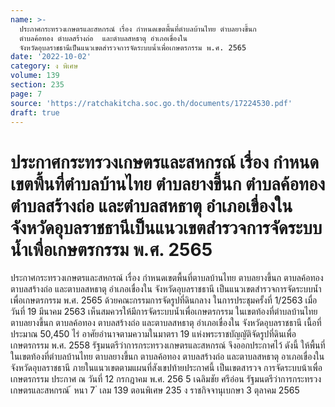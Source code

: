 ```yaml
---
name: >-
  ประกาศกระทรวงเกษตรและสหกรณ์ เรื่อง กำหนดเขตพื้นที่ตำบลบ้านไทย ตำบลยางขี้นก
  ตำบลค้อทอง ตำบลสร้างถ่อ  และตำบลสหธาตุ อำเภอเขื่องใน
  จังหวัดอุบลราชธานีเป็นแนวเขตสำรวจการจัดระบบน้ำเพื่อเกษตรกรรม พ.ศ. 2565
date: '2022-10-02'
category: ง พิเศษ
volume: 139
section: 235
page: 7
source: 'https://ratchakitcha.soc.go.th/documents/17224530.pdf'
draft: true
---
```


# ประกาศกระทรวงเกษตรและสหกรณ์ เรื่อง กำหนดเขตพื้นที่ตำบลบ้านไทย ตำบลยางขี้นก ตำบลค้อทอง ตำบลสร้างถ่อ  และตำบลสหธาตุ อำเภอเขื่องใน จังหวัดอุบลราชธานีเป็นแนวเขตสำรวจการจัดระบบน้ำเพื่อเกษตรกรรม พ.ศ. 2565

ประกาศกระทรวงเกษตรและสหกรณ์ เรื่อง กำหนดเขตพื้นที่ตาบลบ้านไทย ตาบลยางขี้นก ตาบลค้อทอง ตาบลสร้างถ่อ และตาบลสหธาตุ อำเภอเขื่องใน จังหวัดอุบลราชธานี เป็นแนวเขตสำรวจการจัดระบบน้ำเพื่อเกษตรกรรม พ.ศ. 2565 ด้วยคณะกรรมการจัดรูปที่ดินกลาง ในการประชุมครั้งที่ 1/2563 เมื่อวันที่ 19 มีนาคม 2563 เห็นสมควรให้มีการจัดระบบน้ำเพื่อเกษตรกรรม ในเขตท้องที่ตำบลบ้านไทย ตาบลยางขี้นก ตาบลค้อทอง ตาบลสร้างถ่อ และตาบลสหธาตุ อำเภอเขื่องใน จังหวัดอุบลราชธานี เนื้อที่ประมาณ 50,450 ไร่ อาศัยอำนาจตามความในมาตรา 19 แห่งพระราชบัญญัติจัดรูปที่ดินเพื่อเกษตรกรรม พ.ศ. 2558 รัฐมนตรีว่าการกระทรวงเกษตรและสหกรณ์ จึงออกประกาศไว้ ดังนี้ ให้พื้นที่ในเขตท้องที่ตำบลบ้านไทย ตาบลยางขี้นก ตาบลค้อทอง ตาบลสร้างถ่อ และตาบลสหธาตุ อาเภอเขื่องใน จังหวัดอุบลราชธานี ภายในแนวเขตตามแผนที่สังเขปท้ายประกาศนี้ เป็นเขตสารวจ การจัดระบบน้าเพื่อเกษตรกรรม ประกาศ ณ วันที่ 12 กรกฎาคม พ.ศ. 256 5 เฉลิมชัย ศรีอ่อน รัฐมนตรีว่าการกระทรวงเกษตรและสหกรณ์ ้ หนา 7 ่ เลม 139 ตอนพิเศษ 235 ง ราชกิจจานุเบกษา 3 ตุลาคม 2565

